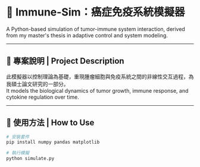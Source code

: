 # 🧠 Immune-Sim：癌症免疫系統模擬器

A Python-based simulation of tumor-immune system interaction, derived from my master's thesis in adaptive control and system modeling.

---

## 📌 專案說明 | Project Description

此模擬器以控制理論為基礎，重現腫瘤細胞與免疫系統之間的非線性交互過程，為我碩士論文研究的一部分。  
It models the biological dynamics of tumor growth, immune response, and cytokine regulation over time.

---

## 🔧 使用方法 | How to Use

```bash
# 安裝套件
pip install numpy pandas matplotlib

# 執行模擬
python simulate.py

